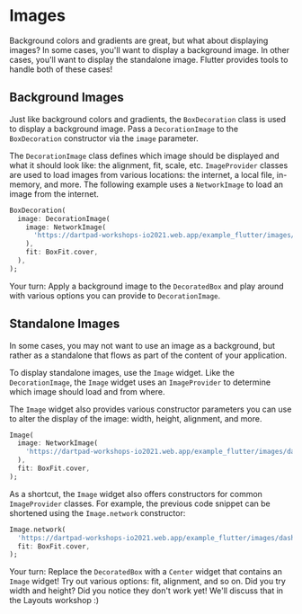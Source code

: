 # Images

Background colors and gradients are great, but what about displaying images? In
some cases, you'll want to display a background image. In other cases, you'll
want to display the standalone image. Flutter provides tools to handle
both of these cases!

## Background Images

Just like background colors and gradients, the `BoxDecoration` class is used to
display a background image. Pass a `DecorationImage` to the `BoxDecoration`
constructor via the `image` parameter.

The `DecorationImage` class defines which image should be displayed and what it
should look like: the alignment, fit, scale, etc. `ImageProvider` classes are
used to load images from various locations: the internet, a local file,
in-memory, and more. The following example uses a `NetworkImage` to load an
image from the internet.

```dart
BoxDecoration(
  image: DecorationImage(
    image: NetworkImage(
      'https://dartpad-workshops-io2021.web.app/example_flutter/images/dash.png',
    ),
    fit: BoxFit.cover,
  ),
);
```

Your turn: Apply a background image to the `DecoratedBox` and play around with
various options you can provide to `DecorationImage`.

## Standalone Images

In some cases, you may not want to use an image as a background, but rather as
a standalone that flows as part of the content of your application.

To display standalone images, use the `Image` widget. Like the
`DecorationImage`, the `Image` widget uses an `ImageProvider` to determine which
image should load and from where.

The `Image` widget also provides various constructor parameters you can use to
alter the display of the image: width, height, alignment, and more.

```dart
Image(
  image: NetworkImage(
    'https://dartpad-workshops-io2021.web.app/example_flutter/images/dash.png',
  ),
  fit: BoxFit.cover,
);
```

As a shortcut, the `Image` widget also offers constructors for common
`ImageProvider` classes. For example, the previous code snippet can be 
shortened using the `Image.network` constructor:

```dart
Image.network(
  'https://dartpad-workshops-io2021.web.app/example_flutter/images/dash.png',
  fit: BoxFit.cover,
);
```

Your turn: Replace the `DecoratedBox` with a `Center` widget that contains an
`Image` widget! Try out various options: fit, alignment, and so on. Did you try
width and height? Did you notice they don't work yet! We'll discuss that in the
Layouts workshop :)
